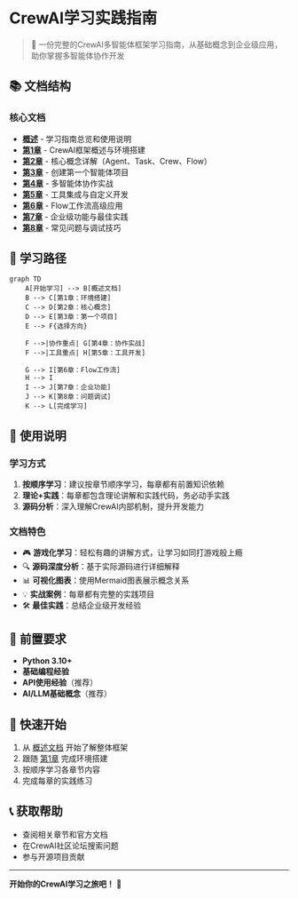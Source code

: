 # CrewAI学习实践指南

> 🚀 一份完整的CrewAI多智能体框架学习指南，从基础概念到企业级应用，助你掌握多智能体协作开发

## 📚 文档结构

### 核心文档
- [**概述**](./CrewAI学习指南-概述.md) - 学习指南总览和使用说明
- [**第1章**](./CrewAI学习指南-第1章.md) - CrewAI框架概述与环境搭建  
- [**第2章**](./CrewAI学习指南-第2章.md) - 核心概念详解（Agent、Task、Crew、Flow）
- [**第3章**](./CrewAI学习指南-第3章.md) - 创建第一个智能体项目
- [**第4章**](./CrewAI学习指南-第4章.md) - 多智能体协作实战
- [**第5章**](./CrewAI学习指南-第5章.md) - 工具集成与自定义开发
- [**第6章**](./CrewAI学习指南-第6章.md) - Flow工作流高级应用
- [**第7章**](./CrewAI学习指南-第7章.md) - 企业级功能与最佳实践
- [**第8章**](./CrewAI学习指南-第8章.md) - 常见问题与调试技巧

## 🎯 学习路径

```mermaid
graph TD
    A[开始学习] --> B[概述文档]
    B --> C[第1章：环境搭建]
    C --> D[第2章：核心概念]
    D --> E[第3章：第一个项目]
    E --> F{选择方向}
    
    F -->|协作重点| G[第4章：协作实战]
    F -->|工具重点| H[第5章：工具开发]
    
    G --> I[第6章：Flow工作流]
    H --> I
    I --> J[第7章：企业功能]
    J --> K[第8章：问题调试]
    K --> L[完成学习]
```

## 📖 使用说明

### 学习方式
1. **按顺序学习**：建议按章节顺序学习，每章都有前置知识依赖
2. **理论+实践**：每章都包含理论讲解和实践代码，务必动手实践
3. **源码分析**：深入理解CrewAI内部机制，提升开发能力

### 文档特色
- 🎮 **游戏化学习**：轻松有趣的讲解方式，让学习如同打游戏般上瘾
- 🔍 **源码深度分析**：基于实际源码进行详细解释
- 📊 **可视化图表**：使用Mermaid图表展示概念关系
- 💡 **实战案例**：每章都有完整的实践项目
- 🛠️ **最佳实践**：总结企业级开发经验

## 🔧 前置要求

- **Python 3.10+**
- **基础编程经验**
- **API使用经验**（推荐）
- **AI/LLM基础概念**（推荐）

## 🚀 快速开始

1. 从 [概述文档](./CrewAI学习指南-概述.md) 开始了解整体框架
2. 跟随 [第1章](./CrewAI学习指南-第1章.md) 完成环境搭建
3. 按顺序学习各章节内容
4. 完成每章的实践练习

## 📞 获取帮助

- 查阅相关章节和官方文档
- 在CrewAI社区论坛搜索问题
- 参与开源项目贡献

---

**开始你的CrewAI学习之旅吧！** 🎉
